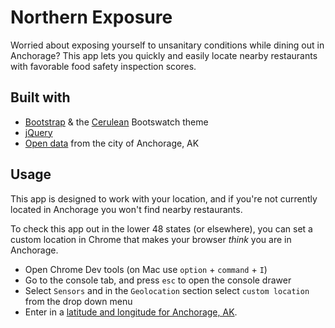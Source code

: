 # Northern Exposure

Worried about exposing yourself to unsanitary conditions while dining out in Anchorage? This app lets you quickly and easily locate nearby restaurants with favorable food safety inspection scores.

## Built with

* [Bootstrap](http://getbootstrap.com/) & the [Cerulean](https://bootswatch.com/cerulean/) Bootswatch theme
* [jQuery](https://jquery.com/)
* [Open data](https://data.muni.org/Public-Health/Restaurant-and-Food-Inspections/6sdz-r9ba) from the city of Anchorage, AK

## Usage

This app is designed to work with your location, and if you're not currently located in Anchorage you won't find nearby restaurants.

To check this app out in the lower 48 states (or elsewhere), you can set a custom location in Chrome that makes your browser _think_ you are in Anchorage.

* Open Chrome Dev tools (on Mac use `option` + `command` + `I`)
* Go to the console tab, and press `esc` to open the console drawer
* Select `Sensors` and in the `Geolocation` section select `custom location` from the drop down menu
* Enter in a [latitude and longitude for Anchorage, AK](http://www.latlong.net/).
